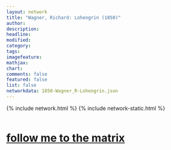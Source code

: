 ```yaml
---
layout: network
title: "Wagner, Richard: Lohengrin (1850)"
author:
description:
headline:
modified:
category:
tags: 
imagefeature: 
mathjax: 
chart: 
comments: false
featured: false
list: false
networkdata: 1850-Wagner_R-Lohengrin.json
---
```

{% include network.html %}
{% include network-static.html %}
<div class="row">
  <div class="small-5 small-centered columns"><a href="/matrix175"><h1>follow me to the matrix</h1></a>
</div>
</div>
